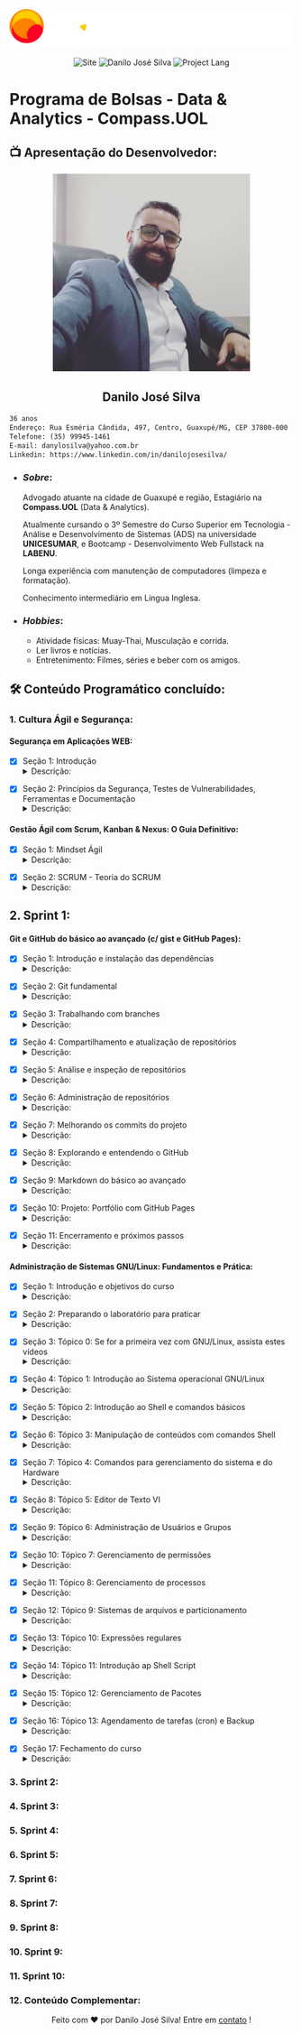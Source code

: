 <p align="center"><img src="./assets/Compass.UOL-logo.png"></p>

<p align = "center">
    <img src = "https://img.shields.io/badge/Repository-Compass.Uol_PB-red" alt= "Site">
    <img src = "https://img.shields.io/badge/Made%20by-Danilo%20José%20Silva-orange" alt = "Danilo José Silva">
    <img src = "https://img.shields.io/badge/Project%20Lang-Portuguese%20BR-yellow" alt = "Project Lang">
</p>

# **Programa de Bolsas - Data & Analytics - Compass.UOL**

## 📺 **Apresentação do Desenvolvedor**:

<p align="center"><img style="width: 350px; height: 350px" src="./assets/Profile.jpg"></p>

<h2 align="center"><b>Danilo José Silva</b></h2>

    36 anos
    Endereço: Rua Esméria Cândida, 497, Centro, Guaxupé/MG, CEP 37800-000
    Telefone: (35) 99945-1461
    E-mail: danylosilva@yahoo.com.br
    Linkedin: https://www.linkedin.com/in/danilojosesilva/

* ### **_Sobre_**:

    Advogado atuante na cidade de Guaxupé e região, Estagiário na __Compass.UOL__ (Data & Analytics).

    Atualmente cursando o 3º Semestre do Curso Superior em Tecnologia - Análise e Desenvolvimento de Sistemas (ADS) na universidade __UNICESUMAR__, e Bootcamp - Desenvolvimento Web Fullstack na __LABENU__.

    Longa experiência com manutenção de computadores (limpeza e formatação).

    Conhecimento intermediário em Língua Inglesa.

* ### **_Hobbies_**:

    * Atividade físicas: Muay-Thai, Musculação e corrida.
    * Ler livros e notícias.
    * Entretenimento: Filmes, séries e beber com os amigos.

## 🛠 Conteúdo Programático concluído:

### 1. Cultura Ágil e Segurança:

#### **Segurança em Aplicações WEB:**

- [x] Seção 1: Introdução <details><summary>Descrição:</summary> <p> Nesta seção foi definido o objetivo do curso: segurança em aplicações WEB, bem como sobre as principais vulnerabilidades. Ainda, foi configurado o laboratório de estudos (Máquina Linux Hacker e Máquina Linux Servidor Web), as duas máquina configuradas no Virtual Box. <p align="center"><img src="./assets/Seção1-Segurança.png"></p> <p align="center"><img src="./assets/VirtualBox.png"></p>
</p>
</details>

- [x] Seção 2: Princípios da Segurança, Testes de Vulnerabilidades, Ferramentas e Documentação <details><summary>Descrição:</summary> <p> Na seção 2 foram abordados os princípios da segurança da informação (Autenticidade, Confidencialidade, Disponibilidade, Integridade), tipos de análises de vulnerabilidade (black box, white box, gray box), arquitetura de aplicações WEB, projeto OWASP (lista de principais vulnerabilidades para WEB) e ferramentas (OWASP BWA, OWASP ZAP). <p align="center"><img src="./assets/Seção2-Segurança.png"></p>
</p>
</details>

#### **Gestão Ágil com Scrum, Kanban & Nexus: O Guia Definitivo:**

- [x] Seção 1: Mindset Ágil <details><summary>Descrição:</summary> <p> Nesta seção foram abordados a introdução ao mindset ágil (histórico e pontos inciais), definição de projeto, diferenças entre o modelo ágil e o modelo cascata, bem como os prós e contras de cada metodologia, os valores e princípios ágeis (manifesto ágil), a aplicação da metodologia ágil em projetos com escopo volátil ou complexos (cone da incerteza), planejamento em camadas "cebola" (metodologia ágil). <p align="center"><img src="./assets/Seção1-GestaoAgil.png"></p>
</p>
</details>

- [x] Seção 2: SCRUM - Teoria do SCRUM <details><summary>Descrição:</summary> <p> Na seção do framework SCRUM foram abordados sobre: a história do SCRUM (Analogia ao Hugby); que o SCRUM se baseaia no Empirismo (Experiência Prática Cotidiana); que no SCRUM não fixa-se o escopo de produto, nem o processos de como contruí-lo, sendo criado uma pequena parte utilizável do produto, em ciclos curtos, com criação de macanismos de inspeção (transparência, adaptação, inspeção); os valores do SCRUM (coragem, comprometimento, foco, respeito, abertura); ciclo SCRUM (roadmap); autogerenciamento (equipes autogerenciáveis). <p align="center"><img src="./assets/Seção2-GestaoAgil.png"></p>
</p>
</details>

## 2. Sprint 1:

#### **Git e GitHub do básico ao avançado (c/ gist e GitHub Pages):**

- [x] Seção 1: Introdução e instalação das dependências <details><summary>Descrição:</summary> <p> Nessa primeira seção foram abordados os primeiros passos para aprendizado de Git, com a instalação das aplicações (Git, VSCode), abordagem sobre os objetivos do Git (Sistema de Controle de Versão, baseado em repositórios, mais utilizado no mundo). <p align="center"><img src="./assets/Seção1-Git.png"></p> <p align="center"><img src="./assets/GitVersion.png"></p> <p align="center"><img src="./assets/GitConfig.png"></p>
</p>
</details>

- [x] Seção 2: Git fundamental <details><summary>Descrição:</summary> <p> Nessa seção foram abordados os pontos fundamentais de Git e GitHub: criação de repositório público e privado (novo repositório na conta do GitHub), clone de repositório na máquina por meio do terminal bash (git clone < nome do repositório >), adição de arquivos no projeto (git add e git commit), verificar arquivos alterados a serem adicionados e comitados (git status), envio de arquivos para repositório (git push origin < branch >, para primeiro envio ou git push, para demais envios), recebimento de alterações (git pull), remoção de arquivos (git rm < nome do arquivo >), verificar alterações por meio de log (git log), mover ou renomear arquivos (git mv), desfazer alterações voltando ao estado do repositório (git checkout < arquivo >), ignorar arquivos e diretórios em um projeto (.gitignore), resetar branch (git reset ou com flag --hard). <p align="center"><img src="./assets/Seção2-Git.png"></p> <p align="center"><img src="./assets/GitHub-Repository1.png"></p> <p align="center"><img src="./assets/GitHub-Repository2.png"></p> <p align="center"><img src="./assets/GitHub-Repository3.png"></p> <p align="center"><img src="./assets/GitClone1.png"></p> <p align="center"><img src="./assets/GitClone2.png"></p> <p align="center"><img src="./assets/VSCode1.png"></p> <p align="center"><img src="./assets/VSCode2.png"></p> <p align="center"><img src="./assets/GitAdd-GitCommit.png"></p> <p align="center"><img src="./assets/GitPush.png"></p> <p align="center"><img src="./assets/GitPull.png"></p> 
</p>
</details>

- [x] Seção 3: Trabalhando com branches <details><summary>Descrição:</summary> <p> Na seção três foi abordado o trabalho com branches (forma que o git separa as versões dos projetos, ramificação do projeto). O tópico abordou: criação de branchs (git branch < nome >), visualização de branchs (git branch), exclusão de branchs (git branch -d < nome > ou git branch --delete < nome >), mudança de branch (git checkout < nome>), mudança de branch + criação de nova branch (git checkout -b < nome >), união de branchs (git merge < nome >), utilização e recuperação de stash para salvar código e recuperar posteriormente (git stash / git stash list / git stash < nome >), remoção da stash (git stash clear), remoção de stash específica (git stash drop < nome >), criação de tags - checkpoint das branchs (git tag -a < nome > -m "< msg >"), verificação de tags (git show < nome >), alteração entre tags (git checkout < nome >), envio de tags (git push origin < nome > / git push origin --tags). <p align="center"><img src="./assets/Seção3-Git.png"></p> <p align="center"><img src="./assets/GitBranch1.png"></p> <p align="center"><img src="./assets/GitBranch2.png"></p> <p align="center"><img src="./assets/GitBranch3.png"></p> <p align="center"><img src="./assets/GitMerge.png"></p>
</p>
</details>

- [x] Seção 4: Compartilhamento e atualização de repositórios <details><summary>Descrição:</summary> <p> Nessa seção foram abordados o compartilhamento e atualização de repositórios: encontrar branchs no repositório (git fetch), receber alterações do repositório remoto (git pull), enviar alterações para o repositório (git push), utilizar o remote para adicionar repo para trackear ou remover (git remote), adicionar repo remoto ao git (git remote add origin < link >), trabalhar com submódulos, ou seja, dois ou mais projetos em um só repositório (git submodule add < repo > para criação) e (git submodule para verificar os submodulos existentes), atualizar submodulos com commit e para envio para o repo utiliza-se (git push --recurse-submodules=on-demand). <p align="center"><img src="./assets/Seção4-Git.png"></p> </p> <p align="center"><img src="./assets/GitCompart.png"></p>
</p>
</details>

- [x] Seção 5: Análise e inspeção de repositórios <details><summary>Descrição:</summary> <p> Na seção foram abordadas a análise e inspeção de repositórios: exibir informações úteis quanto ao banch atual e seus commits e modificações de arquivos entre cada commit (git show), exibir informações de tags (git show < tag >), exibir diferenças entre branchs (git diff < arquivo >< arquivo_b >), log resumido do projeto (git shortlog). <p align="center"><img src="./assets/Seção5-Git.png"></p> <p align="center"><img src="./assets/GitAnalise1.png"></p> <p align="center"><img src="./assets/GitAnalise2.png"></p> <p align="center"><img src="./assets/GitAnalise3.png"></p> <p align="center"><img src="./assets/GitAnalise4.png"></p>  
</p>
</details>

- [x] Seção 6: Administração de repositórios <details><summary>Descrição:</summary> <p> A seção seis abordou sobre administração de repositório, com comandos para sua otimização: limpar arquivos untracked (git clean), otimizar o repositório - garbage collector - limpeza de arquivos desnecessários (git gc), checar integridade de arquivos - verificar possíveis corrupções em arquivos (git fsck), mapear todos os passos no repositório - mais completo que o "git log" (git reflog) - tempo de expiração padrão de 30 dias, transformar o repo para arquivo (git archive --format zip --output main_files.zip main). <p align="center"><img src="./assets/Seção6-Git.png"></p>
</p>
</details>

- [x] Seção 7: Melhorando os commits do projeto <details><summary>Descrição:</summary> <p> Nessa seção foi abordada a importância dos commits e a necessidade de evitar commits sem sentido, exercitando uma padronização de commits. Ainda, foi abordado a solução chamada private branches, ou seja, criação de uma branch privada para trabalho e exportação apenas da funcionalidade pronta, evitando o excesso de commits, bem como commits sem sentido (git rebase < atual >< funcionalidade > -i) ("squash" para excluir commits e "reword" para renomear). Por fim, foi abordado sobre boas mensagens para commit (separar assunto do corpo da mensagem, assunto com no máximo 50 caracteres, assunto com letra inicial maiúscula, corpo com no máximo 72 caracteres, explicar o por que e como do commit, e não como o código foi escrito). <p align="center"><img src="./assets/Seção7-Git.png"></p>
</p>
</details>

- [x] Seção 8: Explorando e entendendo o GitHub <details><summary>Descrição:</summary> <p> Nesta seção foi abordado o GitHub em detalhes: criação de repositório, verificação de código fonte, aba Code, mudança de branch, commit, tags, licenças do projeto (licença MIT, entre outras), README (descrição do projeto), aba Issue (criar tarefas ou possíveis bugs do projeto), aba Pull Request (onde colaboradores do projeto enviam código para resolver as issues ou adicionar novas funcionalidades ao projeto) - prática para que o código e suas alterações não sejam inseridas diretamente na branch "main" e sim passe por uma análise prévia (pull request vem de um novo branch criado no projeto e enviado para o repo, com incremento de código), aba Actions (criação de automatizações de deploy com integração em outros serviços - incluindo CI/CD (Continuos Integration / Continuous Development)), aba Projects (criação de um projeto e utilização de um quadro de tarefas, processo conhecido como Kanban(tela semelhante ao software Trello)), aba Wiki (criação de documentação mais extensa do projeto), aba Insights (informações detalhadas do projeto), aba Settings (acesso a configurações do projeto como mudança de nome, remoção/adição de features, adição de colaboradores, remoção de repositório), criação de Gist (pequenos blocos de códigos que podem ser hospedados no GitHub), encontrar repositórios interessantes (aprender com repositórios de desenvolvedores experiente, bem como dar fork em projetos disponíveis). <p align="center"><img src="./assets/Seção8-Git.png"></p>
</p>
</details>

- [x] Seção 9: Markdown do básico ao avançado <details><summary>Descrição:</summary> <p> Nessa seção foi abordado sobre Markdown (forma de adiconar estilos a textos WEB): títulos (# a ######), negrito (__ __ ou ** **), itálico (_ _ ou * *), Listas (numeradas ou não-numeradas( * )), adição de imagens, adição de links, task list ([ x ] ou [ ]). <p align="center"><img src="./assets/Seção9-Git.png"></p> <p align="center"><img src="./assets/Markdown1.png"></p> <p align="center"><img src="./assets/Markdown2.png"></p>
</p>
</details>

- [x] Seção 10: Projeto: Portfólio com GitHub Pages <details><summary>Descrição:</summary> <p> Nesta seção foi feita orientação passo a passo para criação de Portfólio no GitHub Pages, portfólio construído de forma responsiva em HTML e CSS. [Portfólio](https://danilojosesilva.github.io/). <p align="center"><img src="./assets/Seção10-Git.png"></p>
</p>
</details>

- [x] Seção 11: Encerramento e próximos passos <details><summary>Descrição:</summary> <p> Conclusão e abordagem rápida de tudo que foi disponibilizado no curso. <p align="center"><img src="./assets/Seção11-Git.png"></p>
</p>
</details>

#### **Administração de Sistemas GNU/Linux: Fundamentos e Prática:**

- [x] Seção 1: Introdução e objetivos do curso <details><summary>Descrição:</summary> <p> 
</p>
</details>

- [x] Seção 2: Preparando o laboratório para praticar <details><summary>Descrição:</summary> <p> 
</p>
</details>

- [x] Seção 3: Tópico 0: Se for a primeira vez com GNU/Linux, assista estes vídeos <details><summary>Descrição:</summary> <p> 
</p>
</details>

- [x] Seção 4: Tópico 1: Introdução ao Sistema operacional GNU/Linux <details><summary>Descrição:</summary> <p> 
</p>
</details>

- [x] Seção 5: Tópico 2: Introdução ao Shell e comandos básicos <details><summary>Descrição:</summary> <p> 
</p>
</details>

- [x] Seção 6: Tópico 3: Manipulação de conteúdos com comandos Shell <details><summary>Descrição:</summary> <p> 
</p>
</details>

- [x] Seção 7: Tópico 4: Comandos para gerenciamento do sistema e do Hardware <details><summary>Descrição:</summary> <p> 
</p>
</details>

- [x] Seção 8: Tópico 5: Editor de Texto VI <details><summary>Descrição:</summary> <p> 
</p>
</details>

- [x] Seção 9: Tópico 6: Administração de Usuários e Grupos <details><summary>Descrição:</summary> <p> 
</p>
</details>

- [x] Seção 10: Tópico 7: Gerenciamento de permissões <details><summary>Descrição:</summary> <p> 
</p>
</details>

- [x] Seção 11: Tópico 8: Gerenciamento de processos <details><summary>Descrição:</summary> <p> 
</p>
</details>

- [x] Seção 12: Tópico 9: Sistemas de arquivos e particionamento <details><summary>Descrição:</summary> <p> 
</p>
</details>

- [x] Seção 13: Tópico 10: Expressões regulares <details><summary>Descrição:</summary> <p> 
</p>
</details>

- [x] Seção 14: Tópico 11: Introdução ap Shell Script <details><summary>Descrição:</summary> <p> 
</p>
</details>

- [x] Seção 15: Tópico 12: Gerenciamento de Pacotes <details><summary>Descrição:</summary> <p> 
</p>
</details>

- [x] Seção 16: Tópico 13: Agendamento de tarefas (cron) e Backup <details><summary>Descrição:</summary> <p> 
</p>
</details>

- [x] Seção 17: Fechamento do curso <details><summary>Descrição:</summary> <p> 
</p>
</details>

### 3. Sprint 2:

### 4. Sprint 3:

### 5. Sprint 4:

### 6. Sprint 5:

### 7. Sprint 6:

### 8. Sprint 7:

### 9. Sprint 8:

### 10. Sprint 9:

### 11. Sprint 10:

### 12. Conteúdo Complementar:

<p align = "center">
Feito com ❤️ por Danilo José Silva! Entre em <a href="https://www.linkedin.com/in/danilojosesilva/">contato</a> !
</p>
